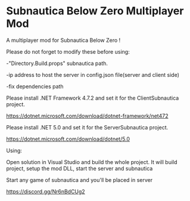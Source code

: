 # Subnautica Below Zero Multiplayer Mod
A multiplayer mod for Subnautica Below Zero !

Please do not forget to modify these before using:

-"Directory.Build.props" subnautica path.

-ip address to host the server in config.json file(server and client side)

-fix dependencies path 


Please install .NET Framework 4.7.2 and set it for the ClientSubnautica project.

https://dotnet.microsoft.com/download/dotnet-framework/net472


Please install .NET 5.0 and set it for the ServerSubnautica project.

https://dotnet.microsoft.com/download/dotnet/5.0


Using:

Open solution in Visual Studio and build the whole project. It will build project, setup the mod DLL, start the server and subnautica

Start any game of subnautica and you'll be placed in server

https://discord.gg/Nr6nBdCUg2
